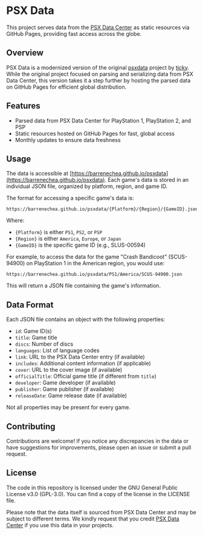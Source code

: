 # PSX Data

This project serves data from the [PSX Data Center](https://psxdatacenter.com) as static resources via GitHub Pages, providing fast access across the globe.

## Overview

PSX Data is a modernized version of the original [psxdata](https://github.com/ticky/psxdata) project by [ticky](https://github.com/ticky). While the original project focused on parsing and serializing data from PSX Data Center, this version takes it a step further by hosting the parsed data on GitHub Pages for efficient global distribution.

## Features

- Parsed data from PSX Data Center for PlayStation 1, PlayStation 2, and PSP
- Static resources hosted on GitHub Pages for fast, global access
- Monthly updates to ensure data freshness

## Usage

The data is accessible at [https://barrenechea.github.io/psxdata](https://barrenechea.github.io/psxdata). Each game's data is stored in an individual JSON file, organized by platform, region, and game ID.

The format for accessing a specific game's data is:

```
https://barrenechea.github.io/psxdata/{Platform}/{Region}/{GameID}.json
```

Where:

- `{Platform}` is either `PS1`, `PS2`, or `PSP`
- `{Region}` is either `America`, `Europe`, or `Japan`
- `{GameID}` is the specific game ID (e.g., SLUS-00594)

For example, to access the data for the game "Crash Bandicoot" (SCUS-94900) on PlayStation 1 in the American region, you would use:

```
https://barrenechea.github.io/psxdata/PS1/America/SCUS-94900.json
```

This will return a JSON file containing the game's information.

## Data Format

Each JSON file contains an object with the following properties:

- `id`: Game ID(s)
- `title`: Game title
- `discs`: Number of discs
- `languages`: List of language codes
- `link`: URL to the PSX Data Center entry (if available)
- `includes`: Additional content information (if applicable)
- `cover`: URL to the cover image (if available)
- `officialTitle`: Official game title (if different from `title`)
- `developer`: Game developer (if available)
- `publisher`: Game publisher (if available)
- `releaseDate`: Game release date (if available)

Not all properties may be present for every game.

## Contributing

Contributions are welcome! If you notice any discrepancies in the data or have suggestions for improvements, please open an issue or submit a pull request.

## License

The code in this repository is licensed under the GNU General Public License v3.0 (GPL-3.0). You can find a copy of the license in the LICENSE file.

Please note that the data itself is sourced from PSX Data Center and may be subject to different terms. We kindly request that you credit [PSX Data Center](https://psxdatacenter.com) if you use this data in your projects.
